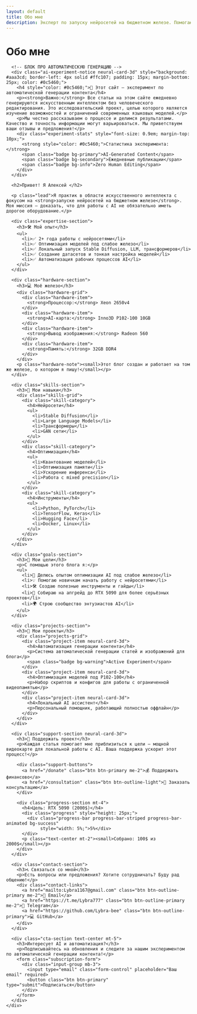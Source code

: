 ```yaml
---
layout: default
title: Обо мне
description: Эксперт по запуску нейросетей на бюджетном железе. Помогаю энтузиастам начать работу с AI без дорогого оборудования.
---
```


#                             Обо мне

<div class="about-container">
  <div class="about-content">
    <div class="about-text">
      
      <!-- БЛОК ПРО АВТОМАТИЧЕСКУЮ ГЕНЕРАЦИЮ -->
      <div class="ai-experiment-notice neural-card-3d" style="background: #aaa3cd; border-left: 4px solid #ffc107; padding: 15px; margin-bottom: 25px; color: #0c5460;">
        <h4 style="color: #0c5460;">🚀 Этот сайт — эксперимент по автоматической генерации контента</h4>
        <p><strong>Важно:</strong> Все статьи на этом сайте ежедневно генерируются искусственным интеллектом без человеческого редактирования. Это исследовательский проект, целью которого является изучение возможностей и ограничений современных языковых моделей.</p>
        <p>Мы честно рассказываем о процессе и делимся результатами. Качество и точность информации могут варьироваться. Мы приветствуем ваши отзывы и предложения!</p>
        <div class="experiment-stats" style="font-size: 0.9em; margin-top: 10px;">
          <strong style="color: #0c5460;">Статистика эксперимента:</strong>
          <span class="badge bg-primary">AI-Generated Content</span>
          <span class="badge bg-secondary">Ежедневные публикации</span>
          <span class="badge bg-info">Zero Human Editing</span>
        </div>
      </div>

      <h2>Привет! Я Алексей </h2>
      
      <p class="lead">Я практик в области искусственного интеллекта с фокусом на <strong>запуске нейросетей на бюджетном железе</strong>. Моя миссия — доказать, что для работы с AI не обязательно иметь дорогое оборудование.</p>

      <div class="expertise-section">
        <h3>🛠️ Мой опыт</h3>
        <ul>
          <li>✅ 2+ года работы с нейросетями</li>
          <li>✅ Оптимизация моделей под слабое железо</li>
          <li>✅ Локальный запуск Stable Diffusion, LLM, трансформеров</li>
          <li>✅ Создание датасетов и тонкая настройка моделей</li>
          <li>✅ Автоматизация рабочих процессов AI</li>
        </ul>
      </div>

      <div class="hardware-section">
        <h3>💻 Моё железо</h3>
        <div class="hardware-grid">
          <div class="hardware-item">
            <strong>Процессор:</strong> Xeon 2650v4
          </div>
          <div class="hardware-item">
            <strong>AI-карта:</strong> Inno3D P102-100 10GB
          </div>
          <div class="hardware-item">
            <strong>Вывод изображения:</strong> Radeon 560
          </div>
          <div class="hardware-item">
            <strong>Память:</strong> 32GB DDR4
          </div>
        </div>
        <p class="hardware-note"><small>Этот блог создан и работает на том же железе, о котором я пишу!</small></p>
      </div>

      <div class="skills-section">
        <h3>🎯 Мои навыки</h3>
        <div class="skills-grid">
          <div class="skill-category">
            <h4>Нейросети</h4>
            <ul>
              <li>Stable Diffusion</li>
              <li>Large Language Models</li>
              <li>Трансформеры</li>
              <li>GAN сети</li>
            </ul>
          </div>
          <div class="skill-category">
            <h4>Оптимизация</h4>
            <ul>
              <li>Квантование моделей</li>
              <li>Оптимизация памяти</li>
              <li>Ускорение инференса</li>
              <li>Работа с mixed precision</li>
            </ul>
          </div>
          <div class="skill-category">
            <h4>Инструменты</h4>
            <ul>
              <li>Python, PyTorch</li>
              <li>TensorFlow, Keras</li>
              <li>Hugging Face</li>
              <li>Docker, Linux</li>
            </ul>
          </div>
        </div>
      </div>

      <div class="goals-section">
        <h3>🚀 Мои цели</h3>
        <p>С помощью этого блога я:</p>
        <ul>
          <li>🧠 Делюсь опытом оптимизации AI под слабое железо</li>
          <li>💡 Помогаю новичкам начать работу с нейросетями</li>
          <li>🛠️ Создаю полезные инструменты и гайды</li>
          <li>🎯 Собираю на апгрейд до RTX 5090 для более серьёзных проектов</li>
          <li>🌍 Строю сообщество энтузиастов AI</li>
        </ul>
      </div>

      <div class="projects-section">
        <h3>📂 Мои проекты</h3>
        <div class="projects-grid">
          <div class="project-item neural-card-3d">
            <h4>Автоматизация генерации контента</h4>
            <p>Система автоматической генерации статей и изображений для блога</p>
            <span class="badge bg-warning">Active Experiment</span>
          </div>
          <div class="project-item neural-card-3d">
            <h4>Оптимизация моделей под P102-100</h4>
            <p>Набор скриптов и конфигов для работы с ограниченной видеопамятью</p>
          </div>
          <div class="project-item neural-card-3d">
            <h4>Локальный AI ассистент</h4>
            <p>Персональный помощник, работающий полностью оффлайн</p>
          </div>
        </div>
      </div>

      <div class="support-section neural-card-3d">
        <h3>💝 Поддержать проект</h3>
        <p>Каждая статья помогает мне приблизиться к цели — мощной видеокарте для локальной работы с AI. Ваша поддержка ускорит этот процесс!</p>
        
        <div class="support-buttons">
          <a href="/donate" class="btn btn-primary me-2">💰 Поддержать финансово</a>
          <a href="/consultation" class="btn btn-outline-light">🎯 Заказать консультацию</a>
        </div>
        
        <div class="progress-section mt-4">
          <h4>Цель: RTX 5090 (2000$)</h4>
          <div class="progress" style="height: 25px;">
            <div class="progress-bar progress-bar-striped progress-bar-animated bg-success" 
                 style="width: 5%;">5%</div>
          </div>
          <p class="text-center mt-2"><small>Собрано: 100$ из 2000$</small></p>
        </div>
      </div>

      <div class="contact-section">
        <h3>📞 Связаться со мной</h3>
        <p>Есть вопросы или предложения? Хотите сотрудничать? Буду рад общению!</p>
        <div class="contact-links">
          <a href="mailto:Lybra1167@gmail.com" class="btn btn-outline-primary me-2">📧 Email</a>
          <a href="https://t.me/Lybra777" class="btn btn-outline-primary me-2">📱 Telegram</a>
          <a href="https://github.com/Lybra-bee" class="btn btn-outline-primary">💻 GitHub</a>
        </div>
      </div>

      <div class="cta-section text-center mt-5">
        <h3>Интересует AI и автоматизация?</h3>
        <p>Подписывайтесь на обновления и следите за нашим экспериментом по автоматической генерации контента!</p>
        <form class="subscription-form">
          <div class="input-group mb-3">
            <input type="email" class="form-control" placeholder="Ваш email" required>
            <button class="btn btn-primary" type="submit">Подписаться</button>
          </div>
        </form>
      </div>
    </div>
  </div>
</div>
